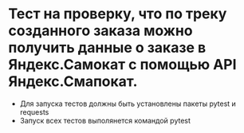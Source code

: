﻿# Тест на проверку, что по треку созданного заказа можно получить данные о заказе в Яндекс.Самокат с помощью API Яндекс.Смапокат.
- Для запуска тестов должны быть установлены пакеты pytest и requests
- Запуск всех тестов выполянется командой pytest